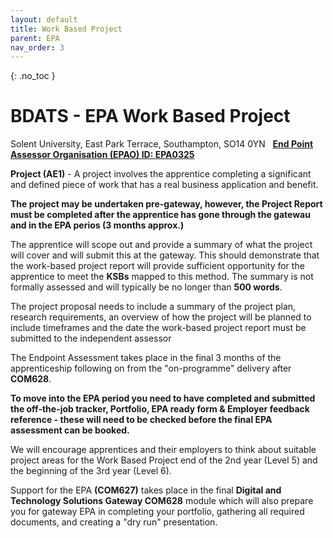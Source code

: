 ```yaml
---
layout: default
title: Work Based Project
parent: EPA
nav_order: 3
---
```


{: .no_toc }

# BDATS - EPA Work Based Project

Solent University, East Park Terrace, Southampton, SO14 0YN   **[End Point Assessor Organisation (EPAO) ID: EPA0325](https://find-epao.apprenticeships.education.gov.uk/courses/25/assessment-organisations/epa0325)**

**Project (AE1)** - A project involves the apprentice completing a significant and defined piece of work that has a real business application and benefit. 

 **The project may be undertaken pre-gateway, however, the Project Report must be completed after the apprentice has gone through the gatewau and in the EPA perios (3 months approx.)**

The apprentice will scope out and provide a summary of what the project will cover and will submit this at the gateway. This should demonstrate that the work-based project report will provide sufficient opportunity for the apprentice to meet the **KSBs** mapped to this method. The summary is not formally assessed and will typically be no longer than **500 words**.

The project proposal needs to include a summary of the project plan, research requirements, an overview of how the project will be planned to include timeframes and the date the work-based project report must be submitted to the independent assessor


The Endpoint Assessment takes place in the final 3 months of the apprenticeship following on from the "on-programme" delivery after **COM628**.

**To move into the EPA period you need to have completed and submitted the off-the-job tracker, Portfolio, EPA ready form & Employer feedback reference - these will need to be checked before the final EPA assessment can be booked.**  
  
We will encourage apprentices and their employers to think about suitable project areas for the Work Based Project end of the 2nd year (Level 5) and the beginning of the 3rd year (Level 6).

Support for the EPA **(COM627)** takes place in the final **Digital and Technology Solutions Gateway COM628** module which will also prepare you for gateway EPA in completing your portfolio, gathering all required documents, and creating a "dry run" presentation.